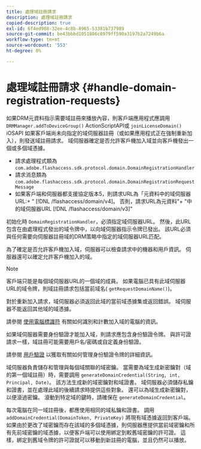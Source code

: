 ```yaml
---
title: 處理域註冊請求
description: 處理域註冊請求
copied-description: true
exl-id: 6f4ed908-32ee-4c8b-8965-53381b737989
source-git-commit: be43bbbd1051886c8979ff590a3197b2a7249b6a
workflow-type: tm+mt
source-wordcount: '553'
ht-degree: 0%

---
```


# 處理域註冊請求 {#handle-domain-registration-requests}

如果DRM元資料指示需要域註冊來播放內容，則客戶端應用程式應調用 `DRMManager.addToDeviceGroup()` ActionScriptAPI或 `joinLicenseDomain()` iOSAPI 如果客戶端尚未向指定的域伺服器註冊（或如果應用程式正在強制重新加入），則發送域註冊請求。 域伺服器確定是否允許客戶機加入域並向客戶機發出一個或多個域憑據。

* 請求處理程式類為 `com.adobe.flashaccess.sdk.protocol.domain.DomainRegistrationHandler`
* 請求消息類為 `com.adobe.flashaccess.sdk.protocol.domain.DomainRegistrationRequestMessage`
* 如果客戶端和伺服器都支援協定版本5，則請求URL為「元資料中的域伺服器URL:+ &quot; [!DNL /flashaccess/domain/v4]。 否則，請求URL為元資料&quot;+ &quot;中的域伺服器URL [!DNL /flashaccess/domain/v3]&quot;

初始化時 `DomainRegistrationHandler`，必須指定域伺服器URL。 然後，此URL包含在由處理程式發出的域令牌中，以向域伺服器指示令牌已發出。 該URL必須與任何需要向伺服器註冊域的DRM策略中指定的域伺服器URL匹配。

為了確定是否允許客戶機加入域，伺服器可以檢查請求中的機器和用戶資訊。 伺服器還可以確定允許客戶機加入的域。

>[!NOTE]
>
>客戶端只能是每個域伺服器URL的一個域的成員。 如果電腦已具有此域伺服器URL的域令牌，則域註冊請求包括當前域名( `getRequestDomainName()`)。

對於重新加入請求，域伺服器必須返回此域的當前域憑據集或返回錯誤。 域伺服器不能返回其他域的域憑據。

請參閱 [使用電腦標識符](../../protecting-content/implementing-the-license-server/processing-drm-requests.md#use-machine-identifiers) 有關如何識別和計數加入域的電腦的資訊。

如果域伺服器需要身份驗證才能加入域，則請求應包含身份驗證令牌。 與許可證請求一樣，域註冊可能需要用戶名/密碼或自定義身份驗證。

請參閱 [用戶驗證](../../protecting-content/implementing-the-license-server/processing-drm-requests.md#user-authentication) 以獲取有關如何管理身份驗證令牌的詳細資訊。

域伺服器負責儲存和管理與每個域關聯的域密鑰。 當需要為域生成新密鑰對（域的第一個域註冊）時，需要調用 `generateDomainCredential(String, int, Principal, Date)`。 該方法生成新的域密鑰對和域證書。 域伺服器必須儲存私鑰和證書，並在處理此域的後續請求時提供這些對象。 還可以為域生成新密鑰對，以便滾過密鑰。 滾動到特定域的鍵時，請確保在 `generateDomainCredential`。

每次電腦在同一域註冊後，都應使用相同的域私鑰和證書。 調用 `addDomainCredential(DomainToken, PrivateKey)` 將現有域憑據返回到客戶端。 如果由於更改了域密鑰而存在該域的多個域憑據，則伺服器應提供當前域密鑰和所有先前域密鑰的域憑據，以便客戶端可以使用綁定到較舊域密鑰的許可證。 這樣，綁定到舊域令牌的許可證就可以移動到新註冊的電腦，並且仍然可以播放。
